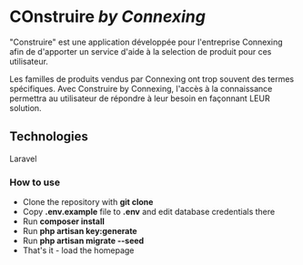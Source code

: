 # COnstruire _by Connexing_

"Construire" est une application développée pour l'entreprise Connexing afin de d'apporter un service d'aide à la selection de produit pour ces utilisateur.

Les familles de produits vendus par Connexing ont trop souvent des termes spécifiques. Avec Construire by Connexing, l'accès à la connaissance permettra au utilisateur de répondre à leur besoin en façonnant LEUR solution.

## Technologies

Laravel


### How to use

- Clone the repository with __git clone__
- Copy __.env.example__ file to __.env__ and edit database credentials there
- Run __composer install__
- Run __php artisan key:generate__
- Run __php artisan migrate --seed__
- That's it - load the homepage